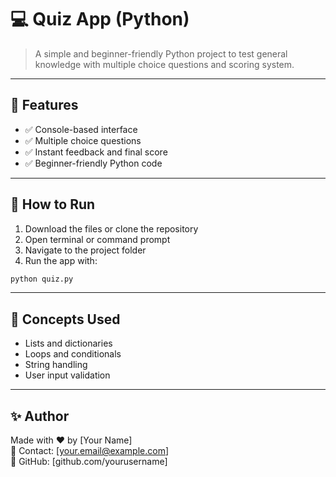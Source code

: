 # 💻 Quiz App (Python)

> A simple and beginner-friendly Python project to test general knowledge with multiple choice questions and scoring system.

---

## 📌 Features

- ✅ Console-based interface  
- ✅ Multiple choice questions  
- ✅ Instant feedback and final score  
- ✅ Beginner-friendly Python code  

---

## 🚀 How to Run

1. Download the files or clone the repository
2. Open terminal or command prompt
3. Navigate to the project folder
4. Run the app with:

```bash
python quiz.py
```

---

## 🧠 Concepts Used

- Lists and dictionaries
- Loops and conditionals
- String handling
- User input validation

---

## ✨ Author

Made with ❤️ by [Your Name]  
📧 Contact: [your.email@example.com]  
🔗 GitHub: [github.com/yourusername]
